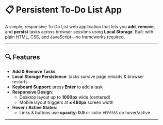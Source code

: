 # 📋 Persistent To‑Do List App

A simple, responsive To‑Do List web application that lets you **add**, **remove**, and **persist** tasks across browser sessions using **Local Storage**. Built with plain HTML, CSS, and JavaScript—no frameworks required.

---

## 🔍 Features

- **Add & Remove Tasks**  
- **Local Storage Persistence**: tasks survive page reloads & browser restarts  
- **Keyboard Support**: press **Enter** to add a task  
- **Responsive Design**:  
  - Desktop layout up to **1000px** wide (centered)  
  - Mobile layout triggers at **≤ 480px** screen width  
- **Hover / Active States**:  
  - Links & buttons use **opacity: 0.9** or color `#FF6565` on hover/active  

---
